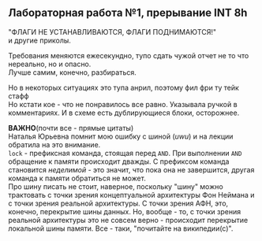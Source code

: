 ## Лабораторная работа №1, прерывание INT 8h

"ФЛАГИ НЕ УСТАНАВЛИВАЮТСЯ, ФЛАГИ ПОДНИМАЮТСЯ!"  
и другие приколы.

Требования меняются ежесекундно, тупо сдать чужой отчет не то что нереально, но и опасно.  
Лучше самим, конечно, разбираться.

Но в некоторых ситуациях это тупа анрил, поэтому фил фри ту тейк стафф  
Но кстати кое - что не понравилось все равно. Указывала ручкой в комментариях. 
И в схеме есть дублирующиеся блоки, осторожнее.

**ВАЖНО**(почти все - прямые цитаты)  
Наталья Юрьевна помнит мою ошибку с шиной (_uwu_) и на лекции обратила на это внимание.  
```lock``` - префиксная команда, стоящая перед ```AND```. При выполнении ```AND``` обращение к памяти происходит дважды. С префиксом команда становится _неделимой_ - это значит, что пока она не завершится, другая команда к памяти обратиться не может.   
Про шину писать не стоит, наверное, поскольку "шину" можно трактовать с точки зрения концептуальной архитектуры Фон Неймана и с точки зрения реальной архитектуры. С точки зрения АФН, это, конечно, перекрытие шины данных. Но, вообще - то, с точки зрения реальной архитектуры это не совсем верно - происходит перекрытие локальной шины памяти. Все - таки, "почитайте на википедии(с)".
